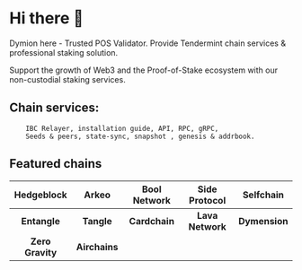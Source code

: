 # Hi there 👋
Dymion here - Trusted POS Validator. Provide Tendermint chain services & professional staking solution.

Support the growth of Web3 and the Proof-of-Stake ecosystem with our non-custodial staking services.

## Chain services: 

        IBC Relayer, installation guide, API, RPC, gRPC, 
        Seeds & peers, state-sync, snapshot , genesis & addrbook.

## Featured chains

<div align="center" style="font-size: 16em;">

| Hedgeblock | Arkeo | Bool Network | Side Protocol | Selfchain |
| :--------: | :--------: | :--------: | :--------: | :--------: |
| **Entangle**  | **Tangle**  | **Cardchain**  | **Lava Network**  | **Dymension**  |
| **Zero Gravity**  | **Airchains**  |

</div>




